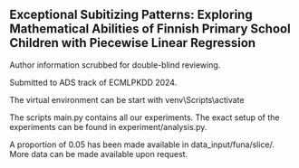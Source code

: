 ## Exceptional Subitizing Patterns: Exploring Mathematical Abilities of Finnish Primary School Children with Piecewise Linear Regression

Author information scrubbed for double-blind reviewing.

Submitted to ADS track of ECMLPKDD 2024.

The virtual environment can be start with venv\Scripts\activate

The scripts main.py contains all our experiments. The exact setup of the experiments can be found in experiment/analysis.py.

A proportion of 0.05 has been made available in data_input/funa/slice/. More data can be made available upon request. 